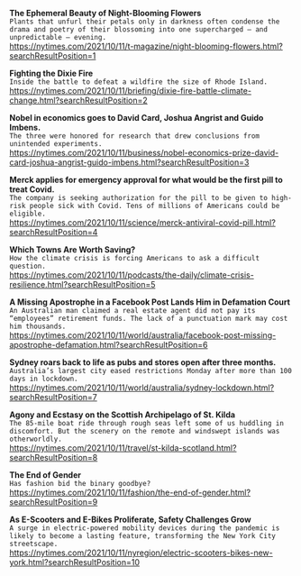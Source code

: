 **The Ephemeral Beauty of Night-Blooming Flowers**\
`Plants that unfurl their petals only in darkness often condense the drama and poetry of their blossoming into one supercharged — and unpredictable — evening.`\
https://nytimes.com/2021/10/11/t-magazine/night-blooming-flowers.html?searchResultPosition=1

**Fighting the Dixie Fire**\
`Inside the battle to defeat a wildfire the size of Rhode Island.`\
https://nytimes.com/2021/10/11/briefing/dixie-fire-battle-climate-change.html?searchResultPosition=2

**Nobel in economics goes to David Card, Joshua Angrist and Guido Imbens.**\
`The three were honored for research that drew conclusions from unintended experiments.`\
https://nytimes.com/2021/10/11/business/nobel-economics-prize-david-card-joshua-angrist-guido-imbens.html?searchResultPosition=3

**Merck applies for emergency approval for what would be the first pill to treat Covid.**\
`The company is seeking authorization for the pill to be given to high-risk people sick with Covid. Tens of millions of Americans could be eligible.`\
https://nytimes.com/2021/10/11/science/merck-antiviral-covid-pill.html?searchResultPosition=4

**Which Towns Are Worth Saving?**\
`How the climate crisis is forcing Americans to ask a difficult question.`\
https://nytimes.com/2021/10/11/podcasts/the-daily/climate-crisis-resilience.html?searchResultPosition=5

**A Missing Apostrophe in a Facebook Post Lands Him in Defamation Court**\
`An Australian man claimed a real estate agent did not pay its “employees” retirement funds. The lack of a punctuation mark may cost him thousands.`\
https://nytimes.com/2021/10/11/world/australia/facebook-post-missing-apostrophe-defamation.html?searchResultPosition=6

**Sydney roars back to life as pubs and stores open after three months.**\
`Australia’s largest city eased restrictions Monday after more than 100 days in lockdown.`\
https://nytimes.com/2021/10/11/world/australia/sydney-lockdown.html?searchResultPosition=7

**Agony and Ecstasy on the Scottish Archipelago of St. Kilda**\
`The 85-mile boat ride through rough seas left some of us huddling in discomfort. But the scenery on the remote and windswept islands was otherworldly.`\
https://nytimes.com/2021/10/11/travel/st-kilda-scotland.html?searchResultPosition=8

**The End of Gender**\
`Has fashion bid the binary goodbye?`\
https://nytimes.com/2021/10/11/fashion/the-end-of-gender.html?searchResultPosition=9

**As E-Scooters and E-Bikes Proliferate, Safety Challenges Grow**\
`A surge in electric-powered mobility devices during the pandemic is likely to become a lasting feature, transforming the New York City streetscape.`\
https://nytimes.com/2021/10/11/nyregion/electric-scooters-bikes-new-york.html?searchResultPosition=10

